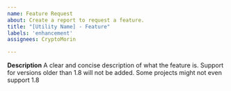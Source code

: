 ```yaml
---
name: Feature Request
about: Create a report to request a feature.
title: "[Utility Name] - Feature"
labels: 'enhancement'
assignees: CryptoMorin

---
```


**Description**
A clear and concise description of what the feature is.
Support for versions older than 1.8 will not be added. Some projects might not even support 1.8